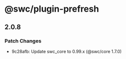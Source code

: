 # @swc/plugin-prefresh

## 2.0.8

### Patch Changes

- 9c28afb: Update swc_core to 0.99.x (@swc/core 1.7.0)
